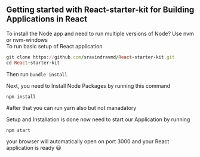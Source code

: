 ## Getting started with React-starter-kit for Building Applications in React

To install the Node app and need to run multiple versions of Node? Use nvm or nvm-windows  
To run basic setup of React application 

```ruby
git clone https://github.com/sravindravmd/React-starter-kit.git
cd React-starter-kit
```

Then run `bundle install`

Next, you need to Install Node Packages by running this command

```console
npm install 
```
#after that you can run yarn also but not manadatory

Setup and Installation is done now need to start our Application by running 

```console
npm start 
```
your browser will automatically open on port 3000 and your React application is ready :smiley: